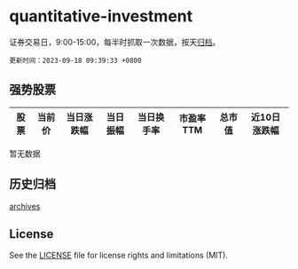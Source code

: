 # quantitative-investment

证券交易日，9:00-15:00，每半时抓取一次数据，按天[归档](archives)。

`更新时间：2023-09-18 09:39:33 +0800`

## 强势股票

|股票|当前价|当日涨跌幅|当日振幅|当日换手率|市盈率TTM|总市值|近10日涨跌幅|
|----|----|----|----|----|----|----|----|
暂无数据

## 历史归档

[archives](archives)

## License

See the [LICENSE](LICENSE) file for license rights and limitations (MIT).